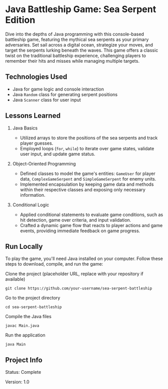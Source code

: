 Java Battleship Game: Sea Serpent Edition
=========================================

Dive into the depths of Java programming with this console-based battleship game, featuring the mythical sea serpents as your primary adversaries. Set sail across a digital ocean, strategize your moves, and target the serpents lurking beneath the waves. This game offers a classic twist on the traditional battleship experience, challenging players to remember their hits and misses while managing multiple targets.

Technologies Used
-----------------

-   Java for game logic and console interaction
-   Java `Random` class for generating serpent positions
-   Java `Scanner` class for user input

Lessons Learned
---------------

1.  Java Basics

    -   Utilized arrays to store the positions of the sea serpents and track player guesses.
    -   Employed loops (`for`, `while`) to iterate over game states, validate user input, and update game status.
2.  Object-Oriented Programming

    -   Defined classes to model the game's entities: `GameUser` for player data, `ComplexGameSerpent` and `SimpleGameSerpent` for enemy units.
    -   Implemented encapsulation by keeping game data and methods within their respective classes and exposing only necessary information.
3.  Conditional Logic

    -   Applied conditional statements to evaluate game conditions, such as hit detection, game over criteria, and input validation.
    -   Crafted a dynamic game flow that reacts to player actions and game events, providing immediate feedback on game progress.
    
Run Locally
-----------

To play the game, you'll need Java installed on your computer. Follow these steps to download, compile, and run the game:

Clone the project (placeholder URL, replace with your repository if available)

`git clone https://github.com/your-username/sea-serpent-battleship`

Go to the project directory

`cd sea-serpent-battleship`

Compile the Java files

`javac Main.java`

Run the application

`java Main`

Project Info
------------

Status: Complete

Version: 1.0

